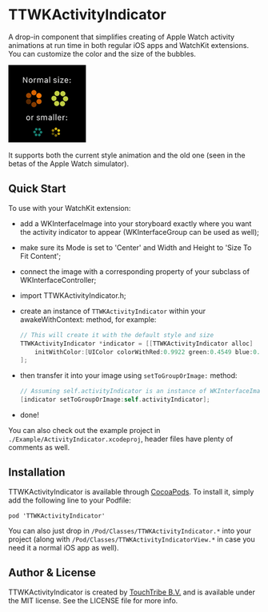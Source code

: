 # TTWKActivityIndicator

A drop-in component that simplifies creating of Apple Watch activity animations at run time in both
regular iOS apps and WatchKit extensions. You can customize the color and the size of the bubbles.

<img src="screenshot.gif" style="width: 155px" />

It supports both the current style animation and the old one (seen in the betas of the Apple Watch simulator).

## Quick Start

To use with your WatchKit extension:

 - add a WKInterfaceImage into your storyboard exactly where you want the activity indicator to appear (WKInterfaceGroup can be used as well);

 - make sure its Mode is set to 'Center' and Width and Height to 'Size To Fit Content';

 - connect the image with a corresponding property of your subclass of WKInterfaceController;

 - import TTWKActivityIndicator.h;

 - create an instance of `TTWKActivityIndicator` within your awakeWithContext: method, for example:

    ```objective-c
    // This will create it with the default style and size
    TTWKActivityIndicator *indicator = [[TTWKActivityIndicator alloc]
        initWithColor:[UIColor colorWithRed:0.9922 green:0.4549 blue:0.0000 alpha:1.0]
    ];
    ```

 - then transfer it into your image using `setToGroupOrImage:` method:

    ```objective-c
    // Assuming self.activityIndicator is an instance of WKInterfaceImage or WKInterfaceGroup
    [indicator setToGroupOrImage:self.activityIndicator];
    ```

 - done!

You can also check out the example project in `./Example/ActivityIndicator.xcodeproj`, header files have plenty of comments as well.

## Installation

TTWKActivityIndicator is available through [CocoaPods](http://cocoapods.org). To install
it, simply add the following line to your Podfile:

    pod 'TTWKActivityIndicator'

You can also just drop in `/Pod/Classes/TTWKActivityIndicator.*` into your project (along with `/Pod/Classes/TTWKActivityIndicatorView.*` in case you need it a normal iOS app as well).

## Author & License

TTWKActivityIndicator is created by [TouchTribe B.V.](http://www.touchtribe.nl) and is available under the MIT license. See the LICENSE file for more info.
